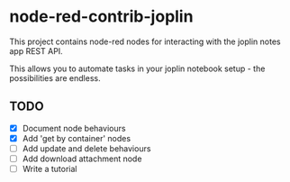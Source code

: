 # node-red-contrib-joplin

This project contains node-red nodes for interacting with the joplin notes app REST API.

This allows you to automate tasks in your joplin notebook setup - the possibilities are endless.

## TODO

 - [X] Document node behaviours
 - [X] Add 'get by container' nodes
 - [ ] Add update and delete behaviours
 - [ ] Add download attachment node
 - [ ] Write a tutorial